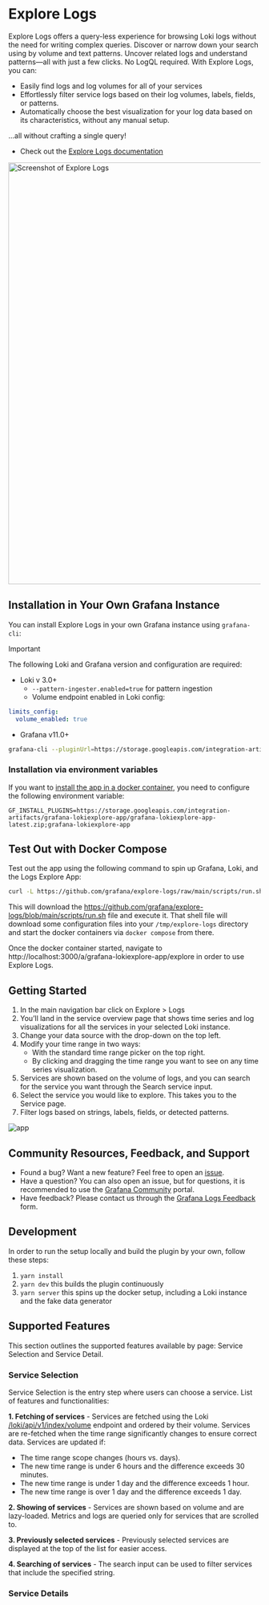 # Explore Logs

Explore Logs offers a query-less experience for browsing Loki logs without the need for writing complex queries. Discover or narrow down your search using by volume and text patterns. Uncover related logs and understand patterns—all with just a few clicks. No LogQL required. With Explore Logs, you can:

- Easily find logs and log volumes for all of your services
- Effortlessly filter service logs based on their log volumes, labels, fields, or patterns.
- Automatically choose the best visualization for your log data based on its characteristics, without any manual setup.

...all without crafting a single query!

- Check out the [Explore Logs documentation](https://grafana.com/docs/grafana/latest/explore/simplified-exploration/logs/)

<img width="840" alt="Screenshot of Explore Logs" src="https://github.com/user-attachments/assets/96b7ddb5-5eb1-42a1-bc35-1f524fc0431b">

## Installation in Your Own Grafana Instance

You can install Explore Logs in your own Grafana instance using `grafana-cli`:

> [!IMPORTANT]  
> The following Loki and Grafana version and configuration are required:
>
> - Loki v 3.0+
>   - `--pattern-ingester.enabled=true` for pattern ingestion
>   - Volume endpoint enabled in Loki config:
>
> ```yaml
> limits_config:
>   volume_enabled: true
> ```
>
> - Grafana v11.0+

```sh
grafana-cli --pluginUrl=https://storage.googleapis.com/integration-artifacts/grafana-lokiexplore-app/grafana-lokiexplore-app-latest.zip plugins install grafana-lokiexplore-app
```

### Installation via environment variables

If you want to [install the app in a docker container](https://grafana.com/docs/grafana/latest/setup-grafana/configure-docker/#install-plugins-in-the-docker-container), you need to configure the following environment variable:

```
GF_INSTALL_PLUGINS=https://storage.googleapis.com/integration-artifacts/grafana-lokiexplore-app/grafana-lokiexplore-app-latest.zip;grafana-lokiexplore-app
```

## Test Out with Docker Compose

Test out the app using the following command to spin up Grafana, Loki, and the Logs Explore App:

```sh
curl -L https://github.com/grafana/explore-logs/raw/main/scripts/run.sh | sh
```

This will download the https://github.com/grafana/explore-logs/blob/main/scripts/run.sh file and execute it. That shell file will download some configuration files into your `/tmp/explore-logs` directory and start the docker containers via `docker compose` from there.

Once the docker container started, navigate to http://localhost:3000/a/grafana-lokiexplore-app/explore in order to use Explore Logs.

## Getting Started

1. In the main navigation bar click on Explore > Logs
2. You’ll land in the service overview page that shows time series and log visualizations for all the services in your selected Loki instance.
3. Change your data source with the drop-down on the top left.
4. Modify your time range in two ways:
   - With the standard time range picker on the top right.
   - By clicking and dragging the time range you want to see on any time series visualization.
5. Services are shown based on the volume of logs, and you can search for the service you want through the Search service input.
6. Select the service you would like to explore. This takes you to the Service page.
7. Filter logs based on strings, labels, fields, or detected patterns.

<img src="src/img/service_logs.png" alt="app"/>

## Community Resources, Feedback, and Support

- Found a bug? Want a new feature? Feel free to open an [issue](https://github.com/grafana/loki-explore/issues/new).
- Have a question? You can also open an issue, but for questions, it is recommended to use the [Grafana Community](https://community.grafana.com/) portal.
- Have feedback? Please contact us through the [Grafana Logs Feedback](https://docs.google.com/forms/d/e/1FAIpQLSdcnzb0QYBqzp3RkrXIxqYKzDdw8gf0feZkOu4eZSIPyTUY1w/viewform) form.

## Development

In order to run the setup locally and build the plugin by your own, follow these steps:

1. `yarn install`
2. `yarn dev` this builds the plugin continuously
3. `yarn server` this spins up the docker setup, including a Loki instance and the fake data generator

## Supported Features

This section outlines the supported features available by page: Service Selection and Service Detail.

### Service Selection

Service Selection is the entry step where users can choose a service. List of features and functionalities:

**1. Fetching of services** - Services are fetched using the Loki [/loki/api/v1/index/volume](https://grafana.com/docs/loki/latest/reference/loki-http-api/#query-log-volume) endpoint and ordered by their volume. Services are re-fetched when the time range significantly changes to ensure correct data. Services are updated if:

- The time range scope changes (hours vs. days).
- The new time range is under 6 hours and the difference exceeds 30 minutes.
- The new time range is under 1 day and the difference exceeds 1 hour.
- The new time range is over 1 day and the difference exceeds 1 day.

**2. Showing of services** - Services are shown based on volume and are lazy-loaded. Metrics and logs are queried only for services that are scrolled to.

**3. Previously selected services** - Previously selected services are displayed at the top of the list for easier access.

**4. Searching of services** - The search input can be used to filter services that include the specified string.

### Service Details
